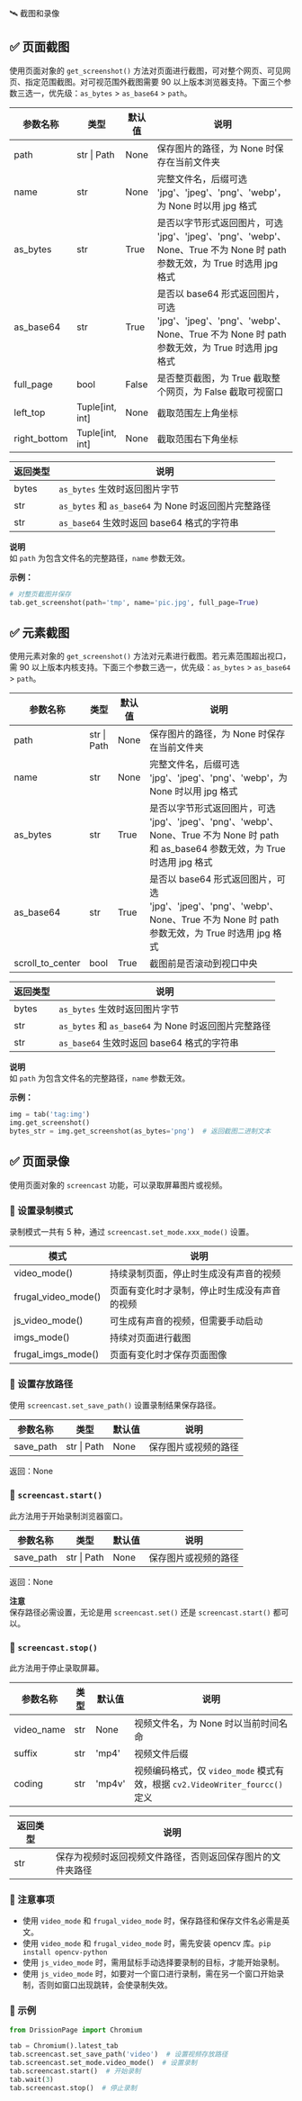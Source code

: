🛰️ 截图和录像

## ✅️️ 页面截图

使用页面对象的 `get_screenshot()` 方法对页面进行截图，可对整个网页、可见网页、指定范围截图。对可视范围外截图需要 90 以上版本浏览器支持。下面三个参数三选一，优先级：`as_bytes` > `as_base64` > `path`。

| 参数名称      | 类型               | 默认值 | 说明                                                                 |
|---------------|--------------------|--------|----------------------------------------------------------------------|
| path          | str \| Path        | None   | 保存图片的路径，为 None 时保存在当前文件夹                           |
| name          | str                | None   | 完整文件名，后缀可选 'jpg'、'jpeg'、'png'、'webp'，为 None 时以用 jpg 格式 |
| as_bytes      | str                | True   | 是否以字节形式返回图片，可选 'jpg'、'jpeg'、'png'、'webp'、None、True 不为 None 时 path 参数无效，为 True 时选用 jpg 格式 |
| as_base64     | str                | True   | 是否以 base64 形式返回图片，可选 'jpg'、'jpeg'、'png'、'webp'、None、True 不为 None 时 path 参数无效，为 True 时选用 jpg 格式 |
| full_page     | bool               | False  | 是否整页截图，为 True 截取整个网页，为 False 截取可视窗口            |
| left_top      | Tuple[int, int]    | None   | 截取范围左上角坐标                                                   |
| right_bottom  | Tuple[int, int]    | None   | 截取范围右下角坐标                                                   |

**返回类型** | **说明**  
---|---  
bytes | `as_bytes` 生效时返回图片字节  
str | `as_bytes` 和 `as_base64` 为 None 时返回图片完整路径  
str | `as_base64` 生效时返回 base64 格式的字符串  

**说明**  
如 `path` 为包含文件名的完整路径，`name` 参数无效。

**示例：**

```python
# 对整页截图并保存
tab.get_screenshot(path='tmp', name='pic.jpg', full_page=True)
```

## ✅️️ 元素截图

使用元素对象的 `get_screenshot()` 方法对元素进行截图。若元素范围超出视口，需 90 以上版本内核支持。下面三个参数三选一，优先级：`as_bytes` > `as_base64` > `path`。

| 参数名称      | 类型               | 默认值 | 说明                                                                 |
|---------------|--------------------|--------|----------------------------------------------------------------------|
| path          | str \| Path        | None   | 保存图片的路径，为 None 时保存在当前文件夹                           |
| name          | str                | None   | 完整文件名，后缀可选 'jpg'、'jpeg'、'png'、'webp'，为 None 时以用 jpg 格式 |
| as_bytes      | str                | True   | 是否以字节形式返回图片，可选 'jpg'、'jpeg'、'png'、'webp'、None、True 不为 None 时 path 和 as_base64 参数无效，为 True 时选用 jpg 格式 |
| as_base64     | str                | True   | 是否以 base64 形式返回图片，可选 'jpg'、'jpeg'、'png'、'webp'、None、True 不为 None 时 path 参数无效，为 True 时选用 jpg 格式 |
| scroll_to_center | bool            | True   | 截图前是否滚动到视口中央                                             |

**返回类型** | **说明**  
---|---  
bytes | `as_bytes` 生效时返回图片字节  
str | `as_bytes` 和 `as_base64` 为 None 时返回图片完整路径  
str | `as_base64` 生效时返回 base64 格式的字符串  

**说明**  
如 `path` 为包含文件名的完整路径，`name` 参数无效。

**示例：**

```python
img = tab('tag:img')
img.get_screenshot()
bytes_str = img.get_screenshot(as_bytes='png')  # 返回截图二进制文本
```

## ✅️️ 页面录像

使用页面对象的 `screencast` 功能，可以录取屏幕图片或视频。

### 📌 设置录制模式

录制模式一共有 5 种，通过 `screencast.set_mode.xxx_mode()` 设置。

| 模式               | 说明                                           |
|--------------------|----------------------------------------------|
| video_mode()       | 持续录制页面，停止时生成没有声音的视频         |
| frugal_video_mode()| 页面有变化时才录制，停止时生成没有声音的视频   |
| js_video_mode()    | 可生成有声音的视频，但需要手动启动             |
| imgs_mode()        | 持续对页面进行截图                             |
| frugal_imgs_mode() | 页面有变化时才保存页面图像                     |

### 📌 设置存放路径

使用 `screencast.set_save_path()` 设置录制结果保存路径。

| 参数名称 | 类型        | 默认值 | 说明                     |
|----------|-------------|--------|--------------------------|
| save_path| str \| Path | None   | 保存图片或视频的路径     |

返回：None

### 📌 `screencast.start()`

此方法用于开始录制浏览器窗口。

| 参数名称 | 类型        | 默认值 | 说明                     |
|----------|-------------|--------|--------------------------|
| save_path| str \| Path | None   | 保存图片或视频的路径     |

返回：None

**注意**  
保存路径必需设置，无论是用 `screencast.set()` 还是 `screencast.start()` 都可以。

### 📌 `screencast.stop()`

此方法用于停止录取屏幕。

| 参数名称  | 类型 | 默认值 | 说明                                      |
|-----------|------|--------|-------------------------------------------|
| video_name| str  | None   | 视频文件名，为 None 时以当前时间名命       |
| suffix    | str  | 'mp4'  | 视频文件后缀                              |
| coding    | str  | 'mp4v' | 视频编码格式，仅 `video_mode` 模式有效，根据 `cv2.VideoWriter_fourcc()` 定义 |

**返回类型** | **说明**  
---|---  
str | 保存为视频时返回视频文件路径，否则返回保存图片的文件夹路径  

### 📌 注意事项

* 使用 `video_mode` 和 `frugal_video_mode` 时，保存路径和保存文件名必需是英文。
* 使用 `video_mode` 和 `frugal_video_mode` 时，需先安装 opencv 库。`pip install opencv-python`
* 使用 `js_video_mode` 时，需用鼠标手动选择要录制的目标，才能开始录制。
* 使用 `js_video_mode` 时，如要对一个窗口进行录制，需在另一个窗口开始录制，否则如窗口出现跳转，会使录制失效。

### 📌 示例

```python
from DrissionPage import Chromium

tab = Chromium().latest_tab
tab.screencast.set_save_path('video')  # 设置视频存放路径
tab.screencast.set_mode.video_mode()  # 设置录制
tab.screencast.start()  # 开始录制
tab.wait(3)
tab.screencast.stop()  # 停止录制
```